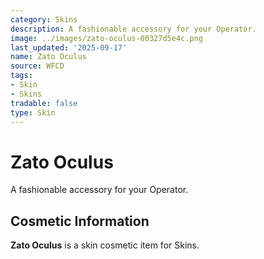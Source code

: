 ```yaml
---
category: Skins
description: A fashionable accessory for your Operator.
image: ../images/zato-oculus-00327d5e4c.png
last_updated: '2025-09-17'
name: Zato Oculus
source: WFCD
tags:
- Skin
- Skins
tradable: false
type: Skin
---
```


# Zato Oculus

A fashionable accessory for your Operator.

## Cosmetic Information

**Zato Oculus** is a skin cosmetic item for Skins.

